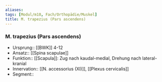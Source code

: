 ```yaml
---
aliases: 
tags: [Modul/m10, Fach/Orthopädie/Muskel]
title: M. trapezius (Pars ascendens)
---
```

### M. trapezius (Pars ascendens)
- Ursprung:: [[BWK]] 4-12
- Ansatz:: [[Spina scapulae]]
- Funktion:: [[Scapula]]: Zug nach kaudal-medial, Drehung nach lateral-kranial
- Innervation:: [[N. accessorius (XI)]], [[Plexus cervicalis]]
- Segment:: 